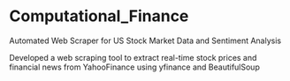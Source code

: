# Computational_Finance
Automated Web Scraper for US Stock Market Data and Sentiment Analysis   

Developed a web scraping tool to extract real-time stock prices and financial news from YahooFinance using yfinance and BeautifulSoup
